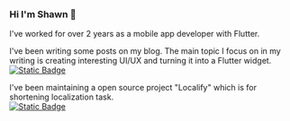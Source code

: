 ### Hi I'm Shawn 👋

I've worked for over 2 years as a mobile app developer with Flutter.

I've been writing some posts on my blog. The main topic I focus on in my writing is creating interesting UI/UX and turning it into a Flutter widget.  
[![Static Badge](https://img.shields.io/badge/go_to_the_blog-000?style=for-the-badge&link=https://shawnis.dev/blog)](https://shawnis.dev/blog)

I've been maintaining a open source project "Localify" which is for shortening localization task.  
[![Static Badge](https://img.shields.io/badge/go_to_the_code-000?style=for-the-badge&link=https://shawnis.dev/blog)](https://shawnis.dev/blog)

<!--
**shawn-flunge/shawn-flunge** is a ✨ _special_ ✨ repository because its `README.md` (this file) appears on your GitHub profile.

Here are some ideas to get you started:

- 🔭 I’m currently working on ...
- 🌱 I’m currently learning ...
- 👯 I’m looking to collaborate on ...
- 🤔 I’m looking for help with ...
- 💬 Ask me about ...
- 📫 How to reach me: ...
- 😄 Pronouns: ...
- ⚡ Fun fact: ...
-->
